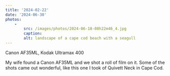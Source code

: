 ```yaml
---
title: '2024-02-22'
date: '2024-06-30'
photos:
    -
        src: /images/photos/2024-06-18-08h22m46_4.jpg
        caption:
        alt: landscape of a cape cod beach with a seagull
---
```

Canon AF35ML, Kodak Ultramax 400

My wife found a Canon AF35ML and we shot a roll of film on it. Some of the shots came out wonderful, like this one I took of Quivett Neck in Cape Cod.
